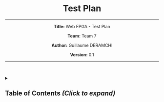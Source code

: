 <div align="center">

# Test Plan 

---
**Title:** Web FPGA - Test Plan

**Team:** Team 7

**Author:** Guillaume DERAMCHI

**Version:** 0.1

---

</div>

<br><details>
<summary><h2 id="toc"> Table of Contents <i>(Click to expand)</i></h2></summary>
<!-- Write the Table of Contents here -->
</details>